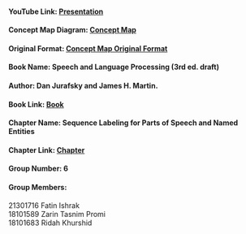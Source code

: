 #### YouTube Link: [Presentation](https://youtu.be/mTYRoUVwRyI)

#### Concept Map Diagram: [Concept Map](https://github.com/RAPTOR-XR/CSE431/blob/main/Submission%203/Submission3.png)

#### Original Format: [Concept Map Original Format](https://viewer.diagrams.net/?tags=%7B%7D&highlight=0000ff&edit=_blank&layers=1&nav=1&title=Submission3.png#R7V1bc9u2Ev41njnnIR6Adz4mjt12Tt12kk7TPMIkJDGRCJWkYru%2F%2FvAuEoIlSCQBSEIeHAmkKIr7YbH77QU35t3q5acErRePJMTLGwOELzfmxxvD8Bwv%2F1sMvFYDlmNWA%2FMkCqshsB34HP2Lq0HYjG6iEKf1WDWUEbLMonV%2FMCBxjIOsN4aShDz3T5uRZdgbWKM53hn4HKDl7uiXKMwW9ahjW9sDP%2BNovmi%2BGjp%2BdeQJBd%2FnCdnE9RfeGOaD%2B%2FDwcFcdXqHmYvUvTRcoJM%2BdIfP%2BxrxLCMmqV6uXO7wsnm3%2FuT28cbS98QTHGc8HXON%2FxAW%2Ff%2F2GUEIeo69f%2Fkqtd7Ww0uy1eSA4zJ9P%2FZYk2YLMSYyW99vRD%2BVvxsVVQf5ue86vhKzzQZgPfsNZ9loLG20ykg8tstWyPopfouzv%2BuPF66%2FF61u7fvfxpXPo42vzJs6S17%2B3JxZvvzbXK95sP1a%2Baz6XZgn53oo2f%2BgfZtFyeUeWJCl%2FrznzAhwE7ZmdI0%2BebdnFNXafdP3wU7JJArzn8TaIRskcZ3vOM6rzimff%2BYJajj9hssL5b8pPSPASZdGPPnZRPQXm7XlbFOQvaiAcAQp3GCrgMFRAAajAcaOK3LPBiKsWSDyoDkhcXpR0MdKBzAWhxANqocSXiZIOMr52DmmUeJ5SKIFA6ooDbo0TYAIvHyYQqLXmQGhLtVdvuzABfDA50jKZkTirbwSaZwsbxdSLMWwVGhU2%2B7XLRYjfUEz8pqeQEXKa2gDXoDZMd2zclB99nyTotXPCmkRxlnau%2FEcxkJ%2FQcFp2jZea0jI8ilihzod2Q2axP5C%2FqG5hC%2BH2twxAdfWVP9ByUz%2BHG8NZ5s%2F3w1MP6s4%2Fm4JhKhHyLi0x8T4%2FAZrrl%2B3B%2FNW8%2BP8z%2FmeD41yaBvgVPeFlFM9LUi3J%2F%2F6BkuKpATJrvyhpP7fGOFgUzzgO87%2B%2FoRUu%2Fr%2BPsyiLcNp8IP%2BhT81HdqZkf8I9L6IMf16jElnPCVr3J1cf0eZJiJ4nKIxyNHeOYeQ8Oc4%2BtP%2FASYZf9qKzPuo6fVTYVv3%2BucMzmvXYokMxuvZEitCRqgZ7Hvs0tA6FAQBsgGcsDAAAP364Y2rG0%2FWcwannLKVWR%2FfcQXFwaTwLUNhKgaJZ0NSPCxw0bTjkPb10faWkawyT7phzfpJlgAMTHgKAjQnbBcPMXV5MqOUkGZZcH8mYnlo5D1g0F5TsBNmm3bNeLTq6TJ1vGXvPn8YHMobRgYNBqzFbnzc6TXwaZimPywL7MWtDe9%2F5E2FWrhc2Bhk1cnRdDQibakDY2wvJnfMd6IqHsKWMzzhNqO48EGs5ShmQluRIv4AQ7pngQi3Hwpa63olIJjsPWNhq0Y725auLczSDbLWUh6PzglREiTO6vzeMu6quyw6FVtHGLyQJ81PulihNp49HMuQW2tgLLZbcPOPJLGOOjHik74bAdffJlD8eSUep2%2FfdeCRgxCOtqeKR1mG5BUuSlqHkoJAcl9zyL47WKT4sM5Suq4qSWfRSyJlDiAh7s4AtKhcjBzMnphN4%2BGk2jhBNj6I47F0hOgwZNmPjr%2BOHZUjWONYSfEuCtm3LlSAcZqALjPVN6LdNGCMc3aJ6IwsJeLdunzwyacxUC3v9QQo2Y6QkSbXpT3P1NJJ2kGQ48pHkSK0uEhKO7KZswvp9dzW6f%2B%2Fcn%2BQgTI%2FAw6mcapENULYfKSDoctFwUsvf9A7bvHGOnSO9TDCCl4mdEISYbd4C8JD%2FY0nS9x3o2eOYt9DaXTwYPorHsHCNqSxc%2F7C8Zps4yCJS%2BCnPJVVw7W6K4VJuCoC3BsNTMW5thq%2FSjk5Qy3NYmOskdzmT%2FCTuWXjRooT%2BzpRsvcmOKG3GlLQnczrNw2IMcullWopvTEjTdFgT0nJZE3I7Or4kOVi8Vcn8aEFWR42%2BIOXPRQ4OLyCrVbk6ahl2ybh2Lu5ORKEidKQyL8clQqrjfrQNpw7Gu0YvTBxWsiM3f1%2FJFEIlYKJWRpZ7%2BRzaecJErRyLdvXbs%2FznK%2BOTBDqjLeI9is44XLJ%2BRLTOp1Z6BpfhiuQyDA7%2FF4XfcouqAM41isyiAqxmh5E6JLXpeAtLrjKeXBNL1r0mp%2B4dv8XEMFQYF79EnwkwmuYMqgDj8gNWZwIMU63abUtqnS7UqKhRoZgNz0Gno%2FBqrXib5s4ZVrxvCrTiGzNkn7yWJEC1EY9WxTOPn9J1%2BTyunX21AcWgm5IZdJMjI6AZKPIyerJ6q0EXZDXoyvBqTRK07ICgumD%2FS64XG46nGjY4sg9WKI6LgPXVC48OjckWXuMV7BNeiOcJ1lp6V0s7qgnTOSzMKM5wUrJnpA1zbtscXqXxRCceOIx4tc%2BQozmVHG25pEnXBZqoZZ1cJ8jiTcu01eJMbLmcyQi4UNs55sfF6C2shul9Dut8neA1SaOu2r9qJe8ymtWKVfIcltd6kaC08IUAN7Nx0RYX3Kb5NWL0JNtcjSrYK0aUZFGw5ItWXpkAHekCHNbraWh1qBot9iZcVJu2LIcXVbU6BNscab8hzp2pVcRLbVzamkqzGRbDcYKQMZkno51tjkxfrYwb8dlUGZPHyLZntcuYLMl3WArJqKqYsxfOkX6vSul8Nq%2B34yjmBXN4OwGJv7UFb1eomQ2qHMpjUJMeo4xmMm%2FH4fB2xgkgBWS1XuJV%2FuzyE7vrsg4j9RFiUJa4D%2Fg8Yn8yjMjd%2B%2B7mBHpr6lZoE6r%2FpsXZYfWvVquD5r4P1MdKqk9XQPU7%2FWkNAbMNmlDlz%2BFKfVloncxoLQABQyuLrbzjCCquSNjL2LhS%2BVlUQBjKLnx1OLKwArLeLJEWngVUEx6Hn4M2L9EyQsW3Xbv8TFMx%2BblyzVkBxPIhc3aKDr4ur9nqqmW2unIL2E9xbi4KDWqlszf3fYAO6SXcFdvTviOzd%2B1WtH%2Bi%2Bbzcv1Zer%2Bd9HZ3f7gM9hqkMrL66t4F32%2FTcOdjveWtmjy%2FZiw8nqkRiuLzBRVexzgUcHjFaPUXzDdmkJ2XeXhqtAQFl35n%2BbrSq7TwkhNZwOTzjSohR1hro21zbBKdkueEOUVy08Q4BnUvtMWvahfYNd3kcsCDYJCjg878ubU76kGNKsuL%2Fk01Jb1iG7MDV97gG3eKt5SbV6vDOvYZSq6Undzu%2Bk%2FICuhbV8MCQXDSoZTs1971PLf%2BGVuWmKvdxFmVRsR8OQHEx0DvwevVOFGVTOYykaGgy6obdyRT41ZNmQtuT89InnlpkWnPfexuU1zMd1zP9Cu0z2JLbeyrbmAzJdAYah%2BPLllzXcQrIPI7YFYy%2F3X%2FS7hSk%2B7e%2B0dyc1aTem0z0HO7yh19%2B1zO1eoKyZ6ovNRlXxF5HUoxu3qTbJstOkRXXH2aXjduu64J8MG44qGWA%2BZI98quHg1ouuS%2B5O%2FvVw0Gt6LbH1y2qF9T6%2BfEx%2F4SOcfdj3GbPKPQgZ8hrspCIf0b8%2BjTzXCQ94%2FMytL5afL3PwdA%2BouQ7%2BZGfFCxQdJ2Z%2BjtOH6tKS2z8rAESj%2BRo5gWl6Wa11vHs8qhFMeseowiD1aB9MmLd5yDe%2Flzg%2FIyfozAs9zNvp%2BgjCTFfev%2FlTVGLKqRktKtgLsGTFUn7HDRaJciiEpLE%2BY8vwl9kVtxMIdbK0spyw%2BpK2xbsCNVnhb0MRoXUdDuUgatn24QaVtz78gLFaDgOz2o7v0vHqbgJA4Q4IOHxjtTFTHi67RC7KpKpyCfbVxJwmMlHye3STSq6Yp1ZHOkw9LYznQwdmXr72vIVIDC4Fbda3aQgUKgu4BBDep4CVytC0t75YTv9r1xXJ09R%2Fur9ck6SKFusrpLvtH3aZ5ZNd7agmr5tzSqKo9VmVQI4Kq4TRmmG4qDbp0x3sOm1L6Oyz33GnidCE1zaNWevQfcao1UUFD8%2BIfmzW620dccQpuPKFiY0Bi3Y0vcz3FpybLuuUCb1bUCTY9l%2Fe3l%2FyyAYsuzzO%2Bhq7V4G4bDtywbbeQI2PLwQ5DTVwsogR6qHIIICHAE4g3MqjgGIWkk20FBpy8zT%2BqMKUC0iEWIYiiHkHNPyLhshiukQwBFAuCNxWFZXlDtPfEJxSAq%2F9CHCy7CIJfzn7tND%2Bt%2FxKQpatGdAWbh0s0Xe8PCElAXHdnyb%2BHtMnhnVM88kKUQ8qTd6vJjle6d0bzFG8Ehoa4LWeN27v2oUY5SLtkmxAvm81bI9NIUZhTdiRdvcgKxFXEEPUmjIoTH7ORwEtdKuYfsbVTD%2FNHL2nakaa8WRVFauHuCP3z%2FfVGn5U2SPHb1%2BKJBcAgzKBvQZNiBkZCVMliLYKqZ94pxhlG0SvGsDFjtw56DD2g5kyJpqEsyopxea1dsqkn2SLoz6QmgLtJ5616OzlKlvqiVT4%2BJ7oCi9ijekHge5o1jKSXPnx9TdVav6TlukT1WPjX9xwrcMXPwqb%2FCs8kJ3S2vht0%2Fcc%2FRvPutxaasd30T0uhYCeucURgqCYCaAwyqn5fpLPMP5QyjyhuqWZ38mKIqrVPAZSSoaSE%2Fqar5aHJPaFDqpzWH5Awr0iReQeDI8gmNwR3BMQ61F3lTIOpxmk8xzA4haJULQHFaSMFCDnJZHctkAgWoBxOBgh%2B6Lg6gq5q5qR99yEU7YY%2FVKYsGA1cNNbDC40U0MUafrohq4n0zeCm%2Bd4CBK35RsO9a%2FyJWZj65HR4UZAmftoDpZ%2B4ZW1Rwr74f8c2CFUdphhLXId0XuebZyIucgffLZjIpLTb2PyBlK1OGZxKzKg%2Bkk2jiX2gWc1IAzXW4DTrForSU1EfhqLHx%2BgFiKWfgmx76vH3GGouWxROBlmu7QojpxmS6zX7bYTj%2Bt3tknxk%2BbJX73hNLSN3vE%2BazmTOC89IU9nwRcPdDzBf%2BW1eoH3jbbzkygwN8201uBbRNtutz9I0nWi%2FyBzaPCoivd8KhslPkriucbNMcCdos7RzDYJh8YWBN8uq5PFkfBMFVeHrQPaFtB3gTIdorK70icRmlWUzin15HnTznrYwAto3mcvw5ymeD8fj4Usigw%2Bb4%2BsIrCsLI7cBr9i57KSxXSXJOo6EiWX9f%2BcGN%2FLK6VmxppjacdIMQkxhSimiEKhiPAxDJolDA3FWW5A8Z0IOGLAh4ESfFvNtsFyS9xsNyEvXQvDZC3%2FP%2BdbQr5koUmRAeHqafRIQgdVAMT23Zum17Y8gDC14xbA0QCQBxG%2FzLB6OBwMTQ65CwuHoOJFIuOxvLV6BiIjoRkVTDV%2FOiPFYqgUtFdRhNbwWjh8Go1WsToEtdQTpdwxKl40AGA7wOGr6vRcXq3LZuzO%2F2E6OCoZ9boEIMO6NHdki352uP4RowaH4JYMku6F2OPxKNqdAxHB820m9IpMnskAlWjYwTdYfXR4TCatgpGx0gEqkbHCOigQrYuY0MswegYiT3V6BgfHQr4tCOxpxod46ODuTmIWHg0fK4O76sBEUgZHybwip5FNEjEhvcdnQOiFkgoXt2Uj5CR%2FBeNkJEQ4m%2FVhjogGcmN0SAZCSRUpRDLlRGMkJFcGY2QcRBiUkEYj9F4SjBCRnJnNELGWmjoHQ99RoMSsRhxtU8zHkY6aSHvxsoLsSj71WDkhQiGzEh5IRoyE0HGpq1ZBnMiGDKGhoxKK5FDkWuWfKUyUsKIRshICKEqKF1G2FcwQkZKGdEImQYhvvxVRqeNqIMOqjQCAumxX1fnjSgDj53GOwrAQyeOKAMP16G1B4MoEQwPTbeOB5EpvF6X4l%2BhdIbe1fyr4pChWzxKh0zzbXoRkr8I0dW9LOZV7BrkjUSjaXSMjw5Wr3nB6NAUmlIIgYDKT4PSWVZPJ6epBRGDqr2C0pMGPM2SqGuwQpNqb8sK3AhedTRtojBebEs5vOgKHGWWH5%2Bi2d7ojycYILoIR2GFAppm1Y1CYeyqJhYvjd%2BlbVo1lAoEjYpv0o8c2cn0%2FkgZa1evUsaAB3So%2FXmll4z7mlZTBx7A72sPV3ovI1%2FzaoobJQa176cDpa84ur%2BROiqFXnHkNxrwdaaawvCQ3uHI1xysuvDwpVNovqZcVYJH316FQL7BqlPV1MKIadOFnywTRLCFqpPTFAPJTs4rQ5EIxYjRVHToDuDy8UEXVKiwGYkBdIv4s9lQwILMLdJGAkz%2BNiGF7NpjPyVovXgkIS7O%2BD8%3D)

#### Book Name: Speech and Language Processing (3rd ed. draft)

#### Author: Dan Jurafsky and James H. Martin.

#### Book Link: [Book](https://web.stanford.edu/~jurafsky/slp3/)

#### Chapter Name: Sequence Labeling for Parts of Speech and Named Entities

#### Chapter Link: [Chapter](https://web.stanford.edu/~jurafsky/slp3/8.pdf)

#### Group Number: 6

#### Group Members:
21301716 Fatin Ishrak  
18101589 Zarin Tasnim Promi  
18101683 Ridah Khurshid
